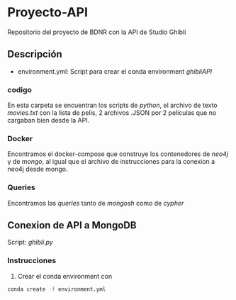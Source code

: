 # Proyecto-API
Repositorio del proyecto de BDNR con la API de Studio Ghibli

## Descripción
- environment.yml: Script para crear el conda environment *ghibliAPI* 
### codigo
En esta carpeta se encuentran los scripts de *python*, el archivo de texto *movies.txt* con la lista de pelis, 2 archivos .JSON por 2 peliculas que no cargaban bien desde la API.
### Docker
Encontramos el docker-compose que construye los contenedores de *neo4j* y de *mongo*, al igual que el archivo de instrucciones para la conexion a neo4j desde mongo. 
### Queries
Encontramos las *queries* tanto de *mongosh* como de *cypher*

## Conexion de API a MongoDB
Script: *ghibli.py* 
### Instrucciones
1. Crear el conda environment con 
```sh
conda create -f environment.yml
```

 


